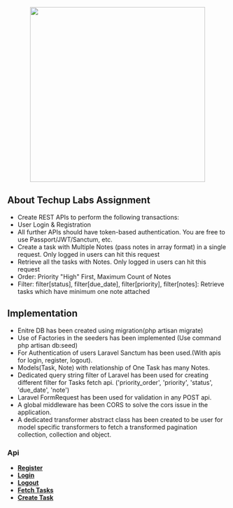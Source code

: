 <p align="center"><a href="https://techuplabs.com/" target="_blank"><img src="https://raw.githubusercontent.com/laravel/art/master/logo-lockup/5%20SVG/2%20CMYK/1%20Full%20Color/laravel-logolockup-cmyk-red.svg" width="400"></a></p>

## About Techup Labs Assignment

- Create REST APIs to perform the following transactions:
- User Login & Registration
- All further APIs should have token-based authentication. You are free to use Passport/JWT/Sanctum, etc.
- Create a task with Multiple Notes (pass notes in array format) in a single request. Only logged in     users can hit this request
- Retrieve all the tasks with Notes. Only logged in users can hit this request
- Order: Priority "High" First, Maximum Count of Notes
- Filter: filter[status], filter[due_date], filter[priority], filter[notes]: Retrieve tasks which have minimum one note attached

## Implementation

 - Enitre DB has been created using migration(php artisan migrate)
 - Use of Factories in the seeders has been implemented (Use command php artisan db:seed)
 - For Authentication of users Laravel Sanctum has been used.(With apis for login, register, logout).
 - Models(Task, Note) with relationship of One Task has many Notes.
 - Dedicated query string filter of Laravel has been used for creating different filter for Tasks fetch api. ('priority_order', 'priority', 'status', 'due_date', 'note')
 - Laravel FormRequest has been used for validation in any POST api.
 - A global middleware has been CORS to solve the cors issue in the application.
 - A dedicated transformer abstract class has been created to be user for model specific transformers to fetch a transformed pagination collection, collection and object.

### Api

- **[Register](http://localhost:8000/api/register)**
- **[Login](http://localhost:8000/api/login)**
- **[Logout](http://localhost:8000/api/logout)**
- **[Fetch Tasks](http://localhost:8000/api/tasks)**
- **[Create Task](http://localhost:8000/api/tasks)**